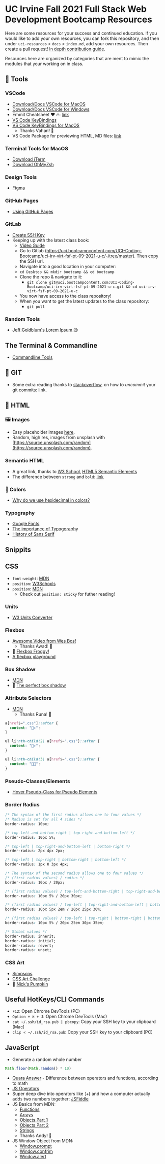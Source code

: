 # UC Irvine Fall 2021 Full Stack Web Development Bootcamp Resources
Here are some resources for your success and continued education. If you would like to add your own resources, you can fork this repository, and then under `uci-resources` > `docs` > `index.md`, add your own resources. Then create a pull request! [In depth contribution guide](/contributing).

Resources here are organized by categories that are ment to mimic the modules that your working on in class.

## :toolbox: Tools
### VSCode
* [Download/Docs VSCode for MacOS](https://code.visualstudio.com/docs/?dv=osx)
* [Download/Docs VSCode for Windows](https://code.visualstudio.com/docs/?dv=win)
* Emmit Cheatsheet :heart: :fire:: [link](https://docs.emmet.io/cheat-sheet/)
* [VS Code KeyBindings](https://code.visualstudio.com/docs/getstarted/keybindings)
* [VS Code KeyBindings for MacOS](https://code.visualstudio.com/shortcuts/keyboard-shortcuts-macos.pdf)
  * Thanks Vahan! :tada:
* VS Code Package for previewing HTML, MD files: [link](https://marketplace.visualstudio.com/items?itemName=searKing.preview-vscode)
### Terminal Tools for MacOS
* [Download iTerm](https://iterm2.com)
* [Download OhMyZsh](https://ohmyz.sh)

### Design Tools
* [Figma](https://www.figma.com/)

### GitHub Pages
* [Using GitHub Pages](https://youtu.be/P4Mu1t5rIXg)

### GitLab
* [Create SSH Key](https://docs.gitlab.com/ee/ssh/#generate-an-ssh-key-pair)
* Keeping up with the latest class book:
  * [Video Guide](https://youtu.be/5gGuRWH3w-Q)
  * Go to Gitlab (https://uci.bootcampcontent.com/UCI-Coding-Bootcamp/uci-irv-virt-fsf-pt-09-2021-u-c/-/tree/master). Then copy the SSH url.
  * Navigate into a good location in your computer:
  * `cd Desktop && mkdir bootcamp && cd bootcamp`
  * Clone the repo & navigate to it:
    * `git clone git@uci.bootcampcontent.com:UCI-Coding-Bootcamp/uci-irv-virt-fsf-pt-09-2021-u-c.git && cd uci-irv-virt-fsf-pt-09-2021-u-c`
  * You now have access to the class repository!
  * When you want to get the latest updates to the class repository:
    * `git pull` 

### Random Tools
* [Jeff Goldblum's Lorem Ipsum :wink:](http://jeffsum.com)

## The Terminal & Commandline
* [Commandline Tools](https://developer.mozilla.org/en-US/docs/Learn/Tools_and_testing/Understanding_client-side_tools/Command_line#basic_built-in_terminal_commands)

## :space_invader: GIT
* Some extra reading thanks to [stackoverflow](https://stackoverflow.com), on how to *uncommit* your git commits: [link](https://stackoverflow.com/questions/2845731/how-to-uncommit-my-last-commit-in-git/13480388#13480388).

## :memo: HTML
### :framed_picture: Images
* Easy placeholder images [here](https://placeholder.com).
* Random, high res, images from unsplash with [https://source.unsplash.com/random](https://source.unsplash.com/random).
### Semantic HTML
* A great link, thanks to [W3 School](https://www.w3schools.com), [HTML5 Semantic Elements](https://www.w3schools.com/html/html5_semantic_elements.asp)
* The difference between `strong` and `bold`: [link](https://www.geeksforgeeks.org/difference-between-strong-and-bold-tag-in-html/)
### :art: Colors
* [Why do we use hexidecimal in colors?](https://medium.com/@savas/why-do-we-use-hexadecimal-d6d80b56f026)
### Typography
* [Google Fonts](https://fonts.google.com/)
* [The importance of Typogoraphy](https://medium.com/free-code-camp/typography-can-make-your-design-or-break-it-7be710aadcfe)
* [History of Sans Serif](https://www.typotheque.com/articles/a_brief_history_of_sans_serif_typefaces)


## Snippits

## CSS
* `font-weight`: [MDN](https://developer.mozilla.org/en-US/docs/Web/CSS/font-weight)
* `position`: [W3Schools](https://www.w3schools.com/cssref/pr_class_position.asp)
* `position`: [MDN](https://developer.mozilla.org/en-US/docs/Web/CSS/position)
  * Check out `position: sticky` for futher reading!

### Units
* [W3 Units Converter](https://www.w3schools.com/cssref/css_units.asp)
### Flexbox
* [Awesome Video from Wes Bos!](https://www.youtube.com/watch?v=CFgeJq4l1YM&ab_channel=WesBos)
  * Thanks Awad! :tada:
* :frog: [Flexbox Froggy!](https://flexboxfroggy.com/)
* [A flexbox playground](https://nickgraffis.github.io/flex-box-demo/)

### Box Shadow
* [MDN](https://developer.mozilla.org/en-US/docs/Web/CSS/box-shadow)
* :test_tube: [The perfect box shadow](https://tobiasahlin.com/blog/layered-smooth-box-shadows/)

### Attribute Selectors
* [MDN](https://developer.mozilla.org/en-US/docs/Web/CSS/Attribute_selectors)
  * Thanks Runa! :tada:
```css
a[href$=".css"]::after {
  content: "👨‍✈️";
}

ul li:nth-child(2) a[href$=".css"]::after {
  content: "👨‍✈️";
}

ul li:nth-child(3) a[href$=".css"]::after {
  content: "🧑‍🚀";
}
```

### Pseudo-Classes/Elements
* [Hover Pseudo-Class for Pseudo Elements](http://jsfiddle.net/5WV75/)

### Border Radius
```css
/* The syntax of the first radius allows one to four values */
/* Radius is set for all 4 sides */
border-radius: 10px;

/* top-left-and-bottom-right | top-right-and-bottom-left */
border-radius: 10px 5%;

/* top-left | top-right-and-bottom-left | bottom-right */
border-radius: 2px 4px 2px;

/* top-left | top-right | bottom-right | bottom-left */
border-radius: 1px 0 3px 4px;

/* The syntax of the second radius allows one to four values */
/* (first radius values) / radius */
border-radius: 10px / 20px;

/* (first radius values) / top-left-and-bottom-right | top-right-and-bottom-left */
border-radius: 10px 5% / 20px 30px;

/* (first radius values) / top-left | top-right-and-bottom-left | bottom-right */
border-radius: 10px 5px 2em / 20px 25px 30%;

/* (first radius values) / top-left | top-right | bottom-right | bottom-left */
border-radius: 10px 5% / 20px 25em 30px 35em;

/* Global values */
border-radius: inherit;
border-radius: initial;
border-radius: revert;
border-radius: unset;
```

### CSS Art
* [Simpsons](https://pattle.github.io/simpsons-in-css/)
* [CSS Art Challenge](https://alvaromontoro.com/blog/67936/100-days-of-css-illustrations)
* :jack_o_lantern: [Nick's Pumpkin](https://codepen.io/nickgraffis/pen/OJXvRyJ)

## Useful HotKeys/CLI Commands
* `F12`: Open Chrome DevTools (PC)
* `Option + ⌘ + J`: Open Chrome DevTools (Mac)
* `cat ~/.ssh/id_rsa.pub | pbcopy`: Copy your SSH key to your clipboard (Mac)
* `clip < ~/.ssh/id_rsa.pub`: Copy your SSH key to your clipboard (PC)

## JavaScript
* Generate a random whole number
```javascript
Math.floor(Math.random() * 10)
```
* [Quara Answer](https://www.quora.com/What-is-the-difference-between-an-operator-and-a-function) - Difference between operators and functions, according to math
* [JS Operators](https://www.w3schools.com/jsref/jsref_operators.asp)
* Super deep dive into operators like (+) and how a computer actually adds two numbers together: [JSFiddle](https://jsfiddle.net/L8muvg7r/28/)
* JS Basics from MDN:
  * [Functions](https://developer.mozilla.org/en-US/docs/Web/JavaScript/Guide/Functions)
  * [Arrays](https://developer.mozilla.org/en-US/docs/Web/JavaScript/Reference/Global_Objects/Array#instance_methods)
  * [Objects Part 1](https://developer.mozilla.org/en-US/docs/Web/JavaScript/Reference/Global_Objects/Object)
  * [Objects Part 2](https://developer.mozilla.org/en-US/docs/Web/JavaScript/Guide/Working_with_Objects)
  * [Strings]( https://developer.mozilla.org/en-US/docs/Web/JavaScript/Reference/Global_Objects/String#instance_methods)
  * Thanks Andy! :tada:
* JS Window Object from MDN:
  * [Window.prompt](https://developer.mozilla.org/en-US/docs/Web/API/Window/prompt)
  * [Window.confrim](https://developer.mozilla.org/en-US/docs/Web/API/Window/confirm)
  * [Window.alert](https://developer.mozilla.org/en-US/docs/Web/API/Window/alert)